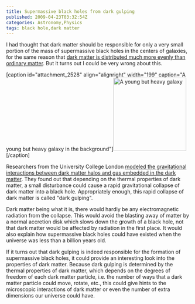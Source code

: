 ```yaml
---
title: Supermassive black holes from dark gulping
published: 2009-04-23T03:32:54Z
categories: Astronomy,Physics
tags: black hole,dark matter
---
```


I had thought that dark matter should be responsible for only a very small portion of the mass of supermassive black holes in the centers of galaxies, for the same reason that <a href="http://blog.chungyc.org/2008/09/why-dark-matter-is-more-diffuse-than-ordinary-matter/">dark matter is distributed much more evenly than ordinary matter</a>.  But it turns out I could be very wrong about this.

[caption id="attachment_2528" align="alignright" width="199" caption="A young but heavy galaxy in the background"]<a href="http://hubblesite.org/newscenter/archive/releases/2005/28/image/f/"><img src="http://blog.chungyc.org/wp-content/uploads/2009/04/hs-2005-28-f-full_jpg-199x199.jpg" alt="A young but heavy galaxy" title="hs-2005-28-f-full_jpg" width="199" height="199" class="size-medium wp-image-2528" /></a>[/caption]

Researchers from the University College London <a href="http://www.sciencedaily.com/releases/2009/04/090422191749.htm">modeled the gravitational interactions between dark matter halos and gas embedded in the dark matter</a>.  They found out that depending on the thermal properties of dark matter, a small disturbance could cause a rapid gravitational collapse of dark matter into a black hole.  Appropriately enough, this rapid collapse of dark matter is called "dark gulping".

Dark matter being what it is, there would hardly be any electromagnetic radiation from the collapse.  This would avoid the blasting away of matter by a normal accretion disk which slows down the growth of a black hole, not that dark matter would be affected by radiation in the first place.  It would also explain how supermassive black holes could have existed when the universe was less than a billion years old.

If it turns out that dark gulping is indeed responsible for the formation of supermassive black holes, it could provide an interesting look into the properties of dark matter.  Because dark gulping is determined by the thermal properties of dark matter, which depends on the degrees of freedom of each dark matter particle, i.e. the number of ways that a dark matter particle could move, rotate, etc., this could give hints to the microscopic interactions of dark matter or even the number of extra dimensions our universe could have.

